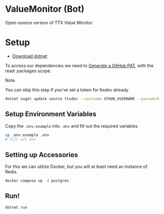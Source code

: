 # ValueMonitor (Bot)

Open-source version of TTX Value Monitor.

# Setup

- [Download dotnet](https://dotnet.microsoft.com/en-us/)

To access our dependencies we need to [Generate a GitHub PAT](https://github.com/settings/tokens/new), with the read:
packages scope.

> [!NOTE]  
> You can skip this step if you've set a token for ttxdev already

```sh
dotnet nuget update source ttxdev --username GTHUB_USERNAME --password GITHUB_PAT
```

## Setup Environment Variables

Copy the `.env.example` into `.env` and fill out the required variables.

```sh
cp .env.example .env
# fill out env
```

## Setting up Accessories

For this we can utilize Docker, but you will at least need an instance of Redis.

```sh
docker compose up -d postgres 
```

## Run!

```sh
dotnet run
```
